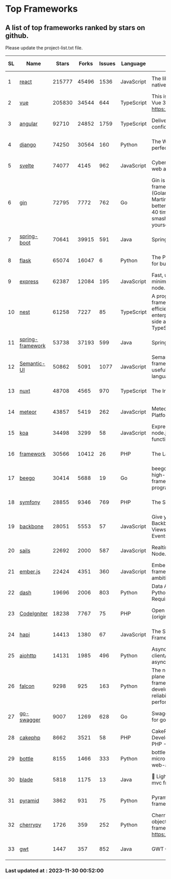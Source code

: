 # Top Frameworks
## A list of top frameworks ranked by stars on github.  
Please update the project-list.txt file.

| SL| Name  | Stars| Forks| Issues | Language | Description | Last Commit |
| --| ------| -----| ---- | ------ | -------- | ----------- | ----------- |
| 1 | [react](https://github.com/facebook/react) | 215777 | 45496 | 1536 | JavaScript | The library for web and native user interfaces. | 2023-11-29 18:27:53 |
| 2 | [vue](https://github.com/vuejs/vue) | 205830 | 34544 | 644 | TypeScript | This is the repo for Vue 2. For Vue 3, go to https://github.com/vuejs/core | 2023-11-07 07:32:23 |
| 3 | [angular](https://github.com/angular/angular) | 92710 | 24852 | 1759 | TypeScript | Deliver web apps with confidence 🚀 | 2023-11-29 20:37:44 |
| 4 | [django](https://github.com/django/django) | 74250 | 30564 | 160 | Python | The Web framework for perfectionists with deadlines. | 2023-11-29 20:12:53 |
| 5 | [svelte](https://github.com/sveltejs/svelte) | 74077 | 4145 | 962 | JavaScript | Cybernetically enhanced web apps | 2023-11-29 19:31:38 |
| 6 | [gin](https://github.com/gin-gonic/gin) | 72795 | 7772 | 762 | Go | Gin is a HTTP web framework written in Go (Golang). It features a Martini-like API with much better performance -- up to 40 times faster. If you need smashing performance, get yourself some Gin. | 2023-11-16 15:46:43 |
| 7 | [spring-boot](https://github.com/spring-projects/spring-boot) | 70641 | 39915 | 591 | Java | Spring Boot | 2023-11-29 14:28:09 |
| 8 | [flask](https://github.com/pallets/flask) | 65074 | 16047 | 6 | Python | The Python micro framework for building web applications. | 2023-11-15 21:03:05 |
| 9 | [express](https://github.com/expressjs/express) | 62387 | 12084 | 195 | JavaScript | Fast, unopinionated, minimalist web framework for node. | 2023-06-04 15:47:20 |
| 10 | [nest](https://github.com/nestjs/nest) | 61258 | 7227 | 85 | TypeScript | A progressive Node.js framework for building efficient, scalable, and enterprise-grade server-side applications with TypeScript/JavaScript 🚀 | 2023-11-29 09:27:02 |
| 11 | [spring-framework](https://github.com/spring-projects/spring-framework) | 53738 | 37193 | 599 | Java | Spring Framework | 2023-11-29 16:47:27 |
| 12 | [Semantic-UI](https://github.com/Semantic-Org/Semantic-UI) | 50862 | 5091 | 1077 | JavaScript | Semantic is a UI component framework based around useful principles from natural language. | 2023-01-11 17:05:32 |
| 13 | [nuxt](https://github.com/nuxt/nuxt) | 48708 | 4565 | 970 | TypeScript | The Intuitive Vue Framework. | 2023-11-29 18:37:34 |
| 14 | [meteor](https://github.com/meteor/meteor) | 43857 | 5419 | 262 | JavaScript | Meteor, the JavaScript App Platform | 2023-11-24 14:31:40 |
| 15 | [koa](https://github.com/koajs/koa) | 34498 | 3299 | 58 | JavaScript | Expressive middleware for node.js using ES2017 async functions | 2023-11-08 15:05:20 |
| 16 | [framework](https://github.com/laravel/framework) | 30566 | 10412 | 26 | PHP | The Laravel Framework. | 2023-11-29 16:48:05 |
| 17 | [beego](https://github.com/beego/beego) | 30414 | 5688 | 19 | Go | beego is an open-source, high-performance web framework for the Go programming language. | 2023-11-27 15:42:07 |
| 18 | [symfony](https://github.com/symfony/symfony) | 28855 | 9346 | 769 | PHP | The Symfony PHP framework | 2023-11-29 15:26:53 |
| 19 | [backbone](https://github.com/jashkenas/backbone) | 28051 | 5553 | 57 | JavaScript | Give your JS App some Backbone with Models, Views, Collections, and Events | 2023-08-10 22:05:08 |
| 20 | [sails](https://github.com/balderdashy/sails) | 22692 | 2000 | 587 | JavaScript | Realtime MVC Framework for Node.js | 2023-09-01 21:26:40 |
| 21 | [ember.js](https://github.com/emberjs/ember.js) | 22424 | 4351 | 360 | JavaScript | Ember.js - A JavaScript framework for creating ambitious web applications | 2023-11-21 05:14:22 |
| 22 | [dash](https://github.com/plotly/dash) | 19696 | 2006 | 803 | Python | Data Apps & Dashboards for Python. No JavaScript Required. | 2023-11-28 00:25:43 |
| 23 | [CodeIgniter](https://github.com/bcit-ci/CodeIgniter) | 18238 | 7767 | 75 | PHP | Open Source PHP Framework (originally from EllisLab) | 2023-04-07 17:57:13 |
| 24 | [hapi](https://github.com/hapijs/hapi) | 14413 | 1380 | 67 | JavaScript | The Simple, Secure Framework Developers Trust | 2023-09-18 11:40:11 |
| 25 | [aiohttp](https://github.com/aio-libs/aiohttp) | 14131 | 1985 | 496 | Python | Asynchronous HTTP client/server framework for asyncio and Python | 2023-11-27 23:20:17 |
| 26 | [falcon](https://github.com/falconry/falcon) | 9298 | 925 | 163 | Python | The no-magic web data plane API and microservices framework for Python developers, with a focus on reliability, correctness, and performance at scale. | 2023-11-12 19:21:29 |
| 27 | [go-swagger](https://github.com/go-swagger/go-swagger) | 9007 | 1269 | 628 | Go | Swagger 2.0 implementation for go | 2023-11-27 18:56:08 |
| 28 | [cakephp](https://github.com/cakephp/cakephp) | 8662 | 3521 | 58 | PHP | CakePHP: The Rapid Development Framework for PHP - Official Repository | 2023-11-28 03:41:40 |
| 29 | [bottle](https://github.com/bottlepy/bottle) | 8155 | 1466 | 333 | Python | bottle.py is a fast and simple micro-framework for python web-applications. | 2022-09-05 15:24:52 |
| 30 | [blade](https://github.com/lets-blade/blade) | 5818 | 1175 | 13 | Java | :rocket: Lightning fast and elegant mvc framework for Java8 | 2023-06-16 05:18:49 |
| 31 | [pyramid](https://github.com/Pylons/pyramid) | 3862 | 931 | 75 | Python | Pyramid - A Python web framework | 2023-09-14 21:55:43 |
| 32 | [cherrypy](https://github.com/cherrypy/cherrypy) | 1726 | 359 | 252 | Python | CherryPy is a pythonic, object-oriented HTTP framework.      https://cherrypy.dev | 2023-08-04 13:52:17 |
| 33 | [gwt](https://github.com/gwtproject/gwt) | 1447 | 357 | 852 | Java | GWT Open Source Project | 2023-11-29 22:15:32 |

### Last updated at : 2023-11-30 00:52:00
